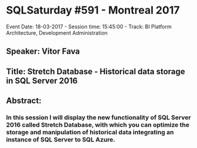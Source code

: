 # SQLSaturday #591 - Montreal 2017
Event Date: 18-03-2017 - Session time: 15:45:00 - Track: BI Platform Architecture, Development  Administration
## Speaker: Vitor Fava
## Title: Stretch Database - Historical data storage in SQL Server 2016
## Abstract:
### In this session I will display the new functionality of SQL Server 2016 called Stretch Database, with which you can optimize the storage and manipulation of historical data integrating an instance of SQL Server to SQL Azure.
